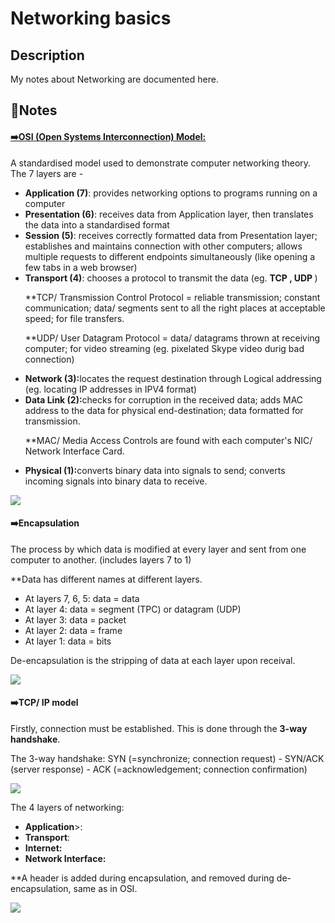 <h1>Networking basics</h1> 

<h2>Description</h2>
<p>My notes about Networking are documented here.</p>

<h2>📝Notes</h2>
<h4><u>➡️OSI (Open Systems Interconnection) Model:</u></h4>
<p><b></b> A standardised model used to demonstrate computer networking theory. The 7 layers are - </p>
<ul>
  <li><b>Application (7)</b>: provides networking options to programs running on a computer</li>
  <li><b>Presentation (6)</b>: receives data from Application layer, then translates the data into a standardised format </li>
  <li><b>Session (5)</b>: receives correctly formatted data from Presentation layer; establishes and maintains connection with other computers; allows multiple requests to different endpoints simultaneously (like opening a few tabs in a web browser)</li>
  <li><b>Transport (4)</b>: chooses a protocol to transmit the data (eg. <b>TCP , UDP </b>) </li>
<p>**TCP/ Transmission Control Protocol = reliable transmission; constant communication; data/ segments sent to all the right places at acceptable speed; for file transfers.</p>
<p>**UDP/ User Datagram Protocol = data/ datagrams thrown at receiving computer; for video streaming (eg. pixelated Skype video durig bad connection) </p>
  <li><b>Network (3):</b>locates the request destination through Logical addressing (eg. locating IP addresses in IPV4 format)</li>
  <li><b>Data Link (2):</b>checks for corruption in the received data; adds MAC address to the data for physical end-destination; data formatted for transmission.</li>
  <p>**MAC/ Media Access Controls are found with each computer's NIC/ Network Interface Card.</p>
  <li><b>Physical (1):</b>converts binary data into signals to send; converts incoming signals into binary data to receive.</li>
</ul>

<img src="https://github.com/inezchong7/Networking-basics/assets/106855786/e854fc88-09c9-45b4-92cd-6e05fc89a55e"> 

<h4>➡️Encapsulation</h4>
<p> The process by which data is modified at every layer and sent from one computer to another. (includes layers 7 to 1) </p>
<p>**Data has different names at different layers.</p>
<ul>
  <li>At layers 7, 6, 5: data = data</li>
  <li>At layer 4: data = segment (TPC) or datagram (UDP) </li>
  <li>At layer 3: data = packet</li>
  <li>At layer 2: data = frame</li>
  <li>At layer 1: data = bits</li>
</ul>
<p>De-encapsulation is the stripping of data at each layer upon receival. </p>

<img src="https://github.com/inezchong7/Networking-basics/assets/106855786/4dbac88d-2ce2-411b-b457-e58500e7bca0">

<h4>➡️TCP/ IP model</h4>
<p>Firstly, connection must be established. This is done through the <b>3-way handshake</b>.</p>
<p>The 3-way handshake: SYN (=synchronize; connection request) - SYN/ACK (server response) - ACK (=acknowledgement; connection confirmation)</p>
<img src="https://github.com/inezchong7/Networking-basics/assets/106855786/33b864d4-197c-43ea-a592-b910c671bc09">

The 4 layers of networking:
<ul>
  <li><b>Application</b>>: </li>
  <li><b>Transport</b>:</li>
  <li><b>Internet:</b></li>
  <li><b>Network Interface:</b></li>
</ul>

<p>**A header is added during encapsulation, and removed during de-encapsulation, same as in OSI.</p>
<img src="https://github.com/inezchong7/Networking-basics/assets/106855786/d590b8d1-713d-433a-8af6-be26eada8669">


